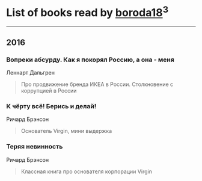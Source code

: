 # List of books read by [boroda18](http://vk.com/id24345139)<sup>3</sup>
---

## 2016

### Вопреки абсурду. Как я покорял Россию, а она - меня
Леннарт Дальгрен
> Про продвижение бренда ИКЕА в России. Столкновение с коррупцией в России


### К чёрту всё! Берись и делай!
Ричард Брэнсон
> Основатель Virgin, мини выдержка


### Теряя невинность
Ричард Брэнсон
> Классная книга про основателя корпорации Virgin



